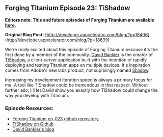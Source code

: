 ## Forging Titanium Episode 23: TiShadow**Editors note: This and future episodes of Forging Titanium are available [here](http://vimeopro.com/appcelerator/forging-titanium).****Original Blog Post:** [http://developer.appcelerator.com/blog/?p=18406](http://developer.appcelerator.com/blog/?p=18639)We're really excited about this episode of Forging Titanium because it's the first done by a member of the community. [David Bankier](https://twitter.com/#!/davidbankier) is the creator of [TiShadow](https://github.com/dbankier/TiShadow), a client-server application built with the intention of rapidly deploying and testing Titanium apps on multiple devices. It's inspiration comes from Adobe's new labs product, not suprisingly named [Shadow](http://labs.adobe.com/technologies/shadow/).Increasing my development iteration speed is always a primary focus for me. A tool like TiShadow could be tremendous in that respect. Without further ado, I'll let David show you exactly how TiShadow could change the way you develop with Titanium.### Episode Resources:* [Forging Titanium ep-023 github repository](https://github.com/appcelerator-developer-relations/Forging-Titanium/tree/master/ep-023)* [TiShadow on Github](https://github.com/dbankier/TiShadow)* [David Bankier's blog](http://yydigital.com/blog)